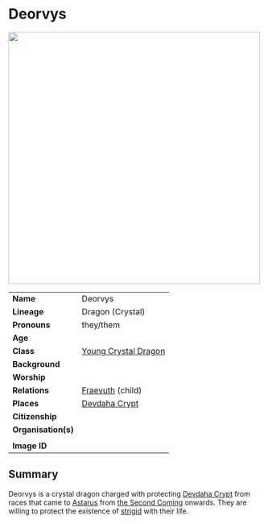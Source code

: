 # Deorvys

<img src="https://raw.githubusercontent.com/jesskelsall/astarus-images/main/characters/portraits/imageid.png" height="500" />

|||
| --- | --- |
| **Name** | Deorvys | character.4
| **Lineage** | Dragon (Crystal) |
| **Pronouns** | they/them |
| **Age** | |
| **Class** | [Young Crystal Dragon](https://www.dndbeyond.com/monsters/young-crystal-dragon) |
| **Background** | |
| **Worship** | |
| **Relations** | [Fraevuth](fraevuth.md) (child) |
| **Places** | [Devdaha Crypt](../places/structures/dungeons/devdaha-crypt.md) |
| **Citizenship** | |
| **Organisation(s)** | |
|||
| **Image ID** | |

## Summary

Deorvys is a crystal dragon charged with protecting [Devdaha Crypt](../places/structures/dungeons/devdaha-crypt.md) from races that came to [Astarus](../celestial-objects/astarus.md) from [the Second Coming](../history/events/the-second-coming.md) onwards. They are willing to protect the existence of [strigid](../lineages/strigid.md) with their life.
